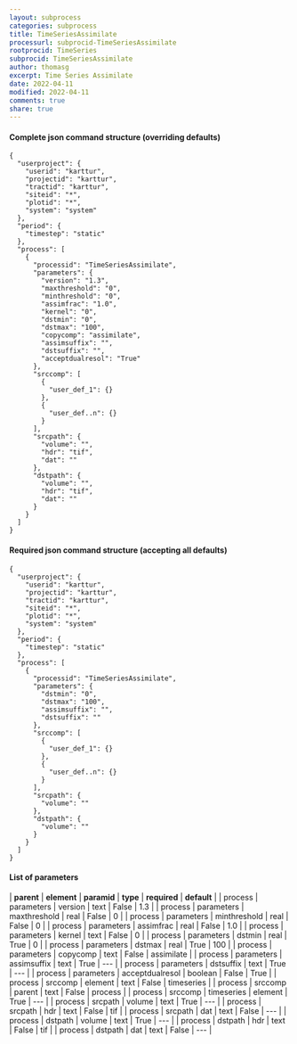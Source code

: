 ```yaml
---
layout: subprocess
categories: subprocess
title: TimeSeriesAssimilate
processurl: subprocid-TimeSeriesAssimilate
rootprocid: TimeSeries
subprocid: TimeSeriesAssimilate
author: thomasg
excerpt: Time Series Assimilate
date: 2022-04-11
modified: 2022-04-11
comments: true
share: true
---
```


#### Complete json command structure (overriding defaults)
```
{
  "userproject": {
    "userid": "karttur",
    "projectid": "karttur",
    "tractid": "karttur",
    "siteid": "*",
    "plotid": "*",
    "system": "system"
  },
  "period": {
    "timestep": "static"
  },
  "process": [
    {
      "processid": "TimeSeriesAssimilate",
      "parameters": {
        "version": "1.3",
        "maxthreshold": "0",
        "minthreshold": "0",
        "assimfrac": "1.0",
        "kernel": "0",
        "dstmin": "0",
        "dstmax": "100",
        "copycomp": "assimilate",
        "assimsuffix": "",
        "dstsuffix": "",
        "acceptdualresol": "True"
      },
      "srccomp": [
        {
          "user_def_1": {}
        },
        {
          "user_def..n": {}
        }
      ],
      "srcpath": {
        "volume": "",
        "hdr": "tif",
        "dat": ""
      },
      "dstpath": {
        "volume": "",
        "hdr": "tif",
        "dat": ""
      }
    }
  ]
}
```
#### Required json command structure (accepting all defaults)
```
{
  "userproject": {
    "userid": "karttur",
    "projectid": "karttur",
    "tractid": "karttur",
    "siteid": "*",
    "plotid": "*",
    "system": "system"
  },
  "period": {
    "timestep": "static"
  },
  "process": [
    {
      "processid": "TimeSeriesAssimilate",
      "parameters": {
        "dstmin": "0",
        "dstmax": "100",
        "assimsuffix": "",
        "dstsuffix": ""
      },
      "srccomp": [
        {
          "user_def_1": {}
        },
        {
          "user_def..n": {}
        }
      ],
      "srcpath": {
        "volume": ""
      },
      "dstpath": {
        "volume": ""
      }
    }
  ]
}
```
#### List of parameters

| **parent** | **element** | **paramid** | **type** | **required** | **default** |
| process | parameters | version | text | False | 1.3 |
| process | parameters | maxthreshold | real | False | 0 |
| process | parameters | minthreshold | real | False | 0 |
| process | parameters | assimfrac | real | False | 1.0 |
| process | parameters | kernel | text | False | 0 |
| process | parameters | dstmin | real | True | 0 |
| process | parameters | dstmax | real | True | 100 |
| process | parameters | copycomp | text | False | assimilate |
| process | parameters | assimsuffix | text | True | --- |
| process | parameters | dstsuffix | text | True | --- |
| process | parameters | acceptdualresol | boolean | False | True |
| process | srccomp | element | text | False | timeseries |
| process | srccomp | parent | text | False | process |
| process | srccomp | timeseries | element | True | --- |
| process | srcpath | volume | text | True | --- |
| process | srcpath | hdr | text | False | tif |
| process | srcpath | dat | text | False | --- |
| process | dstpath | volume | text | True | --- |
| process | dstpath | hdr | text | False | tif |
| process | dstpath | dat | text | False | --- |

